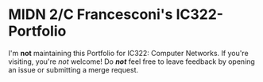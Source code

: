 # MIDN 2/C Francesconi's IC322-Portfolio

I'm **not** maintaining this Portfolio for IC322: Computer Networks. If you're visiting, you're *not* welcome! Do ***not*** feel free to leave feedback by opening an issue or submitting a merge request.

